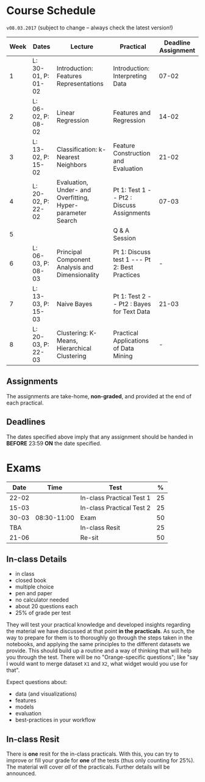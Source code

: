 # Course Schedule

`v08.03.2017` (subject to change – always check the latest version!)

| Week | Dates              | Lecture                                                    | Practical                                     | Deadline Assignment |
| ---- | ------------------ | ---------------------------------------------------------- | --------------------------------------------- | ------------------- |
| 1    | L: 30-01, P: 01-02 | Introduction: Features Representations                     | Introduction: Interpreting Data               | 07-02               |
| 2    | L: 06-02, P: 08-02 | Linear Regression                                          | Features and Regression                       | 14-02               |
| 3    | L: 13-02, P: 15-02 | Classification: k-Nearest Neighbors                        | Feature Construction and Evaluation           | 21-02               |
| 4    | L: 20-02, P: 22-02 | Evaluation, Under- and Overfitting, Hyper-parameter Search | Pt 1: Test 1 -- Pt2 : Discuss Assignments     | 07-03               |
| 5    |                    |                                                            | Q & A Session                                 |                     |
| 6    | L: 06-03, P: 08-03 | Principal Component Analysis and Dimensionality            | Pt 1: Discuss test 1 --- Pt 2: Best Practices | -                   |
| 7    | L: 13-03, P: 15-03 | Naive Bayes                                                | Pt 1: Test 2 -- Pt2 : Bayes for Text Data     | 21-03               |
| 8    | L: 20-03, P: 22-03 | Clustering: K-Means, Hierarchical Clustering               | Practical Applications of Data Mining         | -                   |

## Assignments

The assignments are take-home, **non-graded**, and provided at the end of each practical.

## Deadlines

The dates specified above imply that any assignment should be handed in **BEFORE** 23:59 **ON** the date specified.


# Exams

| Date  | Time        | Test                                                       | %   |
| ----- | ----------- | ---------------------------------------------------------- | --- |
| 22-02 |             | In-class Practical Test 1                                  | 25  |
| 15-03 |             | In-class Practical Test 2                                  | 25  |
| 30-03	| 08:30-11:00 | Exam                                                       | 50  |
| TBA   |             | In-class Resit                                             | 25  |
| 21-06	|             | Re-sit                                                     | 50  |

##  In-class Details

- in class
- closed book
- multiple choice
- pen and paper
- no calculator needed
- about 20 questions each
- 25% of grade per test

They will test your practical knowledge and developed insights regarding the material we have discussed at that point **in the practicals**. As such, the way to prepare for them is to thoroughly go through the steps taken in the notebooks, and applying the same principles to the different datasets we provide. This should build up a routine and a way of thinking that will help you through the test. There will be no "Orange-specific questions"; like "say I would want to merge dataset `X1` and `X2`, what widget would you use for that".

Expect questions about:
- data (and visualizations)
- features
- models
- evaluation
- best-practices in your workflow

## In-class Resit

There is **one** resit for the in-class practicals. With this, you can try to improve or fill your grade for **one** of the tests (thus only counting for 25%). The material will cover *all* of the practicals. Further details will be announced.
